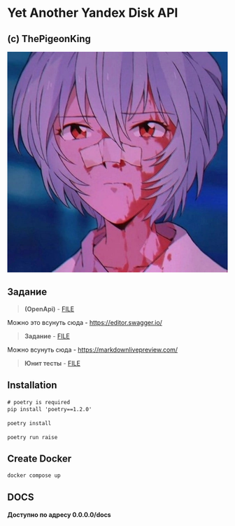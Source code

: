 
# Yet Another Yandex Disk API

## (c) **ThePigeonKing**

![my mental state is decaying](./task/rei.jpg)

## Задание
>**(OpenApi)** - [FILE](task/openapi.yaml)

Можно это всунуть сюда - https://editor.swagger.io/

> **Задание** - [FILE](task/Task.md)

Можно всунуть сюда - https://markdownlivepreview.com/

>**Юнит тесты** - [FILE](task/unit_test.py)


## **Installation**
```
# poetry is required
pip install 'poetry==1.2.0'

poetry install

poetry run raise
```

## **Create Docker**

```
docker compose up
```
## **DOCS**

#### Доступно по адресу 0.0.0.0/docs